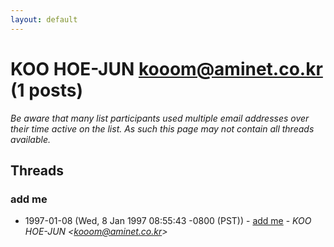 ```yaml
---
layout: default
---
```


# KOO HOE-JUN <kooom@aminet.co.kr> (1 posts)

_Be aware that many list participants used multiple email addresses over their time active on the list. As such this page may not contain all threads available._

## Threads

### add me
+ 1997-01-08 (Wed, 8 Jan 1997 08:55:43 -0800 (PST)) - [add me](/archive/1997/01/50b3f8c415e90508117d4b3278f775c68e4e9789f6c41c26fdb961661b88009f) - _KOO HOE-JUN \<kooom@aminet.co.kr\>_

